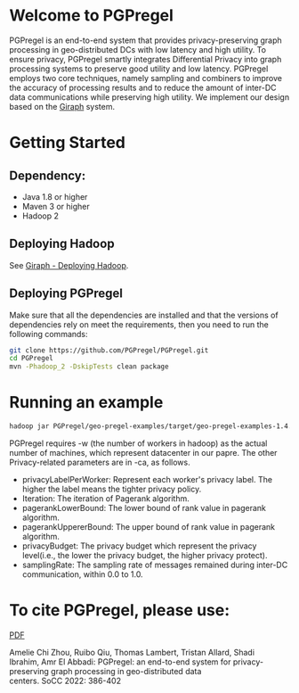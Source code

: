 
# Welcome to PGPregel



PGPregel is an end-to-end system that provides privacy-preserving graph processing in geo-distributed DCs with low latency and high utility.  To ensure privacy, PGPregel smartly integrates Differential Privacy into graph processing systems to preserve good utility and low latency. PGPregel employs two core techniques, namely sampling and combiners to improve the accuracy of processing results and to reduce the amount of inter-DC data communications while preserving high utility. We implement our design based on the [Giraph](https://giraph.apache.org/) system.

# Getting Started

## Dependency:

- Java 1.8 or higher
- Maven 3 or higher
- Hadoop 2

## Deploying Hadoop

See [Giraph - Deploying Hadoop](https://giraph.apache.org/quick_start.html#qs_section_2). 

## Deploying PGPregel

Make sure that all the dependencies are installed and that the versions of dependencies rely on meet the requirements, then you need to run the following commands:

```bash
git clone https://github.com/PGPregel/PGPregel.git
cd PGPregel
mvn -Phadoop_2 -DskipTests clean package
```

# Running an example

```bash
hadoop jar PGPregel/geo-pregel-examples/target/geo-pregel-examples-1.4.0-SNAPSHOT-for-hadoop-2.5.1-jar-with-dependencies.jar org.apache.giraph.GiraphRunner org.apache.giraph.examples.SimplePageRankComputation  -vif org.apache.giraph.io.formats.JsonLongDoubleFloatDoubleVertexInputFormat  -vip /livejournal_json -vof org.apache.giraph.io.formats.IdWithValueTextOutputFormat -op /output -w 5 -ca mapred.job.tracker=localhost,privacyLabelPerWorker="2 3 1 3 3",pagerankIteration=20,pagerankLowerBound=0.15,pagerankUppererBound=500,samplingRate=0.8  -mc org.apache.giraph.examples.SimplePageRankComputation\$SimplePageRankMasterCompute
```


PGPregel requires -w (the number of workers in hadoop) as the actual number of machines, which represent datacenter in our papre. The other Privacy-related parameters are in -ca, as follows.

- privacyLabelPerWorker: Represent each worker's privacy label. The higher the label means the tighter privacy policy.
- Iteration: The iteration of Pagerank algorithm.
- pagerankLowerBound: The lower bound of rank value in pagerank algorithm.
- pagerankUppererBound: The upper bound of rank value in pagerank algorithm.
- privacyBudget: The privacy budget which represent the privacy level(i.e., the lower the privacy budget, the higher privacy protect).
- samplingRate: The sampling rate of messages remained during inter-DC communication, within 0.0 to 1.0. 

# To cite PGPregel, please use:
[PDF](https://github.com/PGPregel/PGPregel/raw/master/PGPregel_SoCC22.pdf)


Amelie Chi Zhou, Ruibo Qiu, Thomas Lambert, Tristan Allard, Shadi Ibrahim, Amr El Abbadi:
PGPregel: an end-to-end system for privacy-preserving graph processing in geo-distributed data centers. SoCC 2022: 386-402
